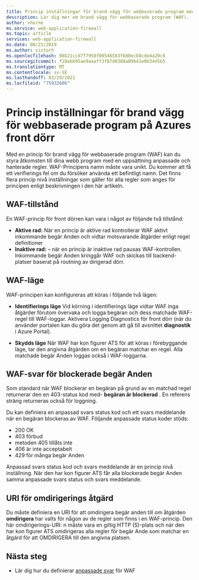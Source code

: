 ```yaml
---
title: Princip inställningar för brand vägg för webbaserade program med Azures front dörr
description: Lär dig mer om brand vägg för webbaserade program (WAF).
author: vhorne
ms.service: web-application-firewall
ms.topic: article
services: web-application-firewall
ms.date: 08/21/2019
ms.author: victorh
ms.openlocfilehash: 08b21ccd7f7958f00546583f680ecb8cde4a20c8
ms.sourcegitcommit: f28ebb95ae9aaaff3f87d8388a09b41e0b3445b5
ms.translationtype: MT
ms.contentlocale: sv-SE
ms.lasthandoff: 03/29/2021
ms.locfileid: "75932606"
---
```

# <a name="policy-settings-for-web-application-firewall-on-azure-front-door"></a>Princip inställningar för brand vägg för webbaserade program på Azures front dörr

Med en princip för brand vägg för webbaserade program (WAF) kan du styra åtkomsten till dina webb program med en uppsättning anpassade och hanterade regler. WAF-Principens namn måste vara unikt. Du kommer att få ett verifierings fel om du försöker använda ett befintligt namn. Det finns flera princip nivå inställningar som gäller för alla regler som anges för principen enligt beskrivningen i den här artikeln.

## <a name="waf-state"></a>WAF-tillstånd

En WAF-princip för front dörren kan vara i något av följande två tillstånd:
- **Aktive rad:** När en princip är aktive rad kontrollerar WAF aktivt inkommande begär Anden och vidtar motsvarande åtgärder enligt regel definitioner
- **Inaktive rad:** – när en princip är inaktive rad pausas WAF-kontrollen. Inkommande begär Anden kringgår WAF och skickas till backend-platser baserat på routning av dirigerad dörr.

## <a name="waf-mode"></a>WAF-läge

WAF-principen kan konfigureras att köras i följande två lägen:

- **Identifierings läge** Vid körning i identifierings läge vidtar WAF inga åtgärder förutom övervaka och logga begäran och dess matchade WAF-regel till WAF-loggar. Aktivera Logging Diagnostics för front dörr (när du använder portalen kan du göra det genom att gå till avsnittet **diagnostik** i Azure Portal).

- **Skydds läge** När WAF har kon figurer ATS för att köras i förebyggande läge, tar den angivna åtgärden om en begäran matchar en regel. Alla matchade begär Anden loggas också i WAF-loggarna.

## <a name="waf-response-for-blocked-requests"></a>WAF-svar för blockerade begär Anden

Som standard när WAF blockerar en begäran på grund av en matchad regel returnerar den en 403-status kod med- **begäran är blockerad** . En referens sträng returneras också för loggning.

Du kan definiera en anpassad svars status kod och ett svars meddelande när en begäran blockeras av WAF. Följande anpassade status koder stöds:

- 200 OK
- 403 förbud
- metoden 405 tillåts inte
- 406 är inte acceptabelt
- 429 för många begär Anden

Anpassad svars status kod och svars meddelande är en princip nivå inställning. När den har kon figurer ATS får alla blockerade begär Anden samma anpassade svars status och svars meddelande.

## <a name="uri-for-redirect-action"></a>URI för omdirigerings åtgärd

Du måste definiera en URI för att omdirigera begär anden till om åtgärden **omdirigera** har valts för någon av de regler som finns i en WAF-princip. Den här omdirigerings-URI: n måste vara en giltig HTTP (S)-plats och när den har kon figurer ATS omdirigeras alla regler för begär Ande som matchar en åtgärd för att OMDIRIGERA till den angivna platsen.


## <a name="next-steps"></a>Nästa steg
- Lär dig hur du definierar [anpassade svar](waf-front-door-configure-custom-response-code.md) för WAF
